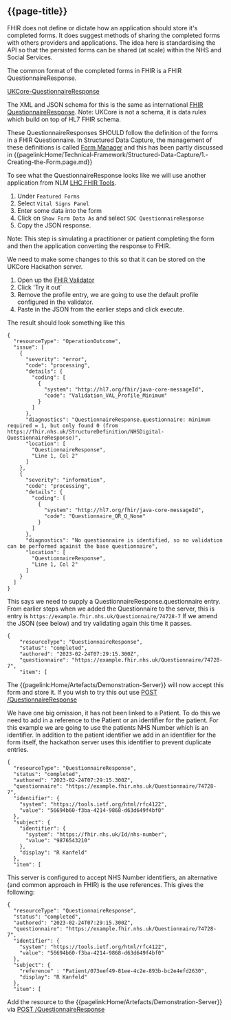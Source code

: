 ## {{page-title}}

FHIR does not define or dictate how an application should store it's completed forms. It does suggest methods of sharing the completed forms with others providers and applications. 
The idea here is standardising the API so that the persisted forms can be shared (at scale) within the NHS and Social Services.

The common format of the completed forms in FHIR is a FHIR QuestionnaireResponse. 

[UKCore-QuestionnaireResponse](https://simplifier.net/hl7fhirukcorer4/ukcorequestionnaireresponse)

The XML and JSON schema for this is the same as international [FHIR QuestionnaireResponse](http://hl7.org/fhir/R4/questionnaireresponse.html). Note: UKCore is not a schema, it is data rules which build on top of HL7 FHIR schema.

These QuestionnaireResponses SHOULD follow the definition of the forms in a FHIR Questionnaire. In Structured Data Capture, the management of these definitions is called [Form Manager](http://hl7.org/fhir/uv/sdc/CapabilityStatement-sdc-form-manager.html) 
and this has been partly discussed in {{pagelink:Home/Technical-Framework/Structured-Data-Capture/1.-Creating-the-Form.page.md}}

To see what the QuestionnaireResponse looks like we will use another application from NLM [LHC FHIR Tools](https://lhcforms.nlm.nih.gov/lhcforms).

1. Under `Featured Forms`
2. Select `Vital Signs Panel`
3. Enter some data into the form
4. Click on `Show Form Data As` and select `SDC QuestionnaireResponse`
5. Copy the JSON response.

Note: This step is simulating a practitioner or patient completing the form and then the application converting the response to FHIR.

We need to make some changes to this so that it can be stored on the UKCore Hackathon server. 

1. Open up the [FHIR Validator](http://lb-fhir-validator-924628614.eu-west-2.elb.amazonaws.com/swagger-ui/index.html#/Validation/post_FHIR_R4__validate)
2. Click 'Try it out`
3. Remove the profile entry, we are going to use the default profile configured in the validator.
4. Paste in the JSON from the earlier steps and click execute.

The result should look something like this 

```
{
  "resourceType": "OperationOutcome",
  "issue": [
    {
      "severity": "error",
      "code": "processing",
      "details": {
        "coding": [
          {
            "system": "http://hl7.org/fhir/java-core-messageId",
            "code": "Validation_VAL_Profile_Minimum"
          }
        ]
      },
      "diagnostics": "QuestionnaireResponse.questionnaire: minimum required = 1, but only found 0 (from https://fhir.nhs.uk/StructureDefinition/NHSDigital-QuestionnaireResponse)",
      "location": [
        "QuestionnaireResponse",
        "Line 1, Col 2"
      ]
    },
    {
      "severity": "information",
      "code": "processing",
      "details": {
        "coding": [
          {
            "system": "http://hl7.org/fhir/java-core-messageId",
            "code": "Questionnaire_QR_Q_None"
          }
        ]
      },
      "diagnostics": "No questionnaire is identified, so no validation can be performed against the base questionnaire",
      "location": [
        "QuestionnaireResponse",
        "Line 1, Col 2"
      ]
    }
  ]
}
```

This says we need to supply a QuestionnaireResponse.questionnaire entry. From earlier steps when we added the Questionnaire to the server, this is entry is `https://example.fhir.nhs.uk/Questionnaire/74728-7`
If we amend the JSON (see below) and try validating again this time it passes.

```
{
    "resourceType": "QuestionnaireResponse",
    "status": "completed",
    "authored": "2023-02-24T07:29:15.300Z",
    "questionnaire": "https://example.fhir.nhs.uk/Questionnaire/74728-7",
    "item": [
```

The {{pagelink:Home/Artefacts/Demonstration-Server}} will now accept this form and store it. If you wish to try this out use [POST /QuestionnaireResponse](http://lb-hl7-tie-1794188809.eu-west-2.elb.amazonaws.com/swagger-ui/index.html#/Structured%20Data%20Capture) 

We have one big omission, it has not been linked to a Patient. To do this we need to add in a reference to the Patient or an identifier for the patient. For this example we are going to use the patients NHS Number which is an identifier. In addition to the patient identifier we add in an identifier for the form itself, the hackathon server uses this identifier to prevent duplicate entries.

```
{
  "resourceType": "QuestionnaireResponse",
  "status": "completed",
  "authored": "2023-02-24T07:29:15.300Z",
  "questionnaire": "https://example.fhir.nhs.uk/Questionnaire/74728-7",
  "identifier": {
    "system": "https://tools.ietf.org/html/rfc4122",
    "value": "56694b60-f3ba-4214-9868-d63d649f4bf0"
  },
  "subject": {
    "identifier": {
      "system": "https://fhir.nhs.uk/Id/nhs-number",
      "value": "9876543210"
    },
    "display": "R Kanfeld"
  },
  "item": [
```

This server is configured to accept NHS Number identifiers, an alternative (and common approach in FHIR) is the use references. This gives the following:

```
{
  "resourceType": "QuestionnaireResponse",
  "status": "completed",
  "authored": "2023-02-24T07:29:15.300Z",
  "questionnaire": "https://example.fhir.nhs.uk/Questionnaire/74728-7",
  "identifier": {
    "system": "https://tools.ietf.org/html/rfc4122",
    "value": "56694b60-f3ba-4214-9868-d63d649f4bf0"
  },
  "subject": {
    "reference" : "Patient/073eef49-81ee-4c2e-893b-bc2e4efd2630",
    "display": "R Kanfeld"
  },
  "item": [
```

Add the resource to the {{pagelink:Home/Artefacts/Demonstration-Server}} via [POST /QuestionnaireResponse](http://lb-hl7-tie-1794188809.eu-west-2.elb.amazonaws.com/swagger-ui/index.html#/Structured%20Data%20Capture)


<br/>


